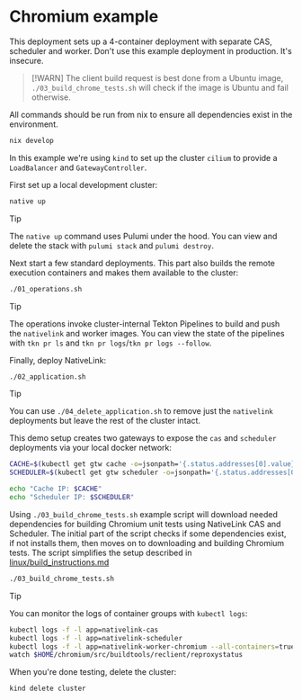 # Chromium example

This deployment sets up a 4-container deployment with separate CAS, scheduler
and worker. Don't use this example deployment in production. It's insecure.

> [!WARN]
> The client build request is best done from a Ubuntu image, `./03_build_chrome_tests.sh`
> will check if the image is Ubuntu and fail otherwise.

All commands should be run from nix to ensure all dependencies exist in the environment.

```bash
nix develop
```

In this example we're using `kind` to set up the cluster `cilium` to provide a
`LoadBalancer` and `GatewayController`.

First set up a local development cluster:

```bash
native up
```

> [!TIP]
> The `native up` command uses Pulumi under the hood. You can view and delete
> the stack with `pulumi stack` and `pulumi destroy`.

Next start a few standard deployments. This part also builds the remote
execution containers and makes them available to the cluster:

```bash
./01_operations.sh
```

> [!TIP]
> The operations invoke cluster-internal Tekton Pipelines to build and push the
> `nativelink` and worker images. You can view the state of the pipelines with
> `tkn pr ls` and `tkn pr logs`/`tkn pr logs --follow`.

Finally, deploy NativeLink:

```bash
./02_application.sh
```

> [!TIP]
> You can use `./04_delete_application.sh` to remove just the `nativelink`
> deployments but leave the rest of the cluster intact.

This demo setup creates two gateways to expose the `cas` and `scheduler`
deployments via your local docker network:

```bash
CACHE=$(kubectl get gtw cache -o=jsonpath='{.status.addresses[0].value}')
SCHEDULER=$(kubectl get gtw scheduler -o=jsonpath='{.status.addresses[0].value}')

echo "Cache IP: $CACHE"
echo "Scheduler IP: $SCHEDULER"
```

Using `./03_build_chrome_tests.sh` example script will download needed dependencies
for building Chromium unit tests using NativeLink CAS and Scheduler. The initial part
of the script checks if some dependencies exist, if not installs them, then moves on
to downloading and building Chromium tests. The script simplifies the setup described
in [linux/build_instructions.md](https://chromium.googlesource.com/chromium/src/+/main/docs/linux/build_instructions.md)

```bash
./03_build_chrome_tests.sh
```

> [!TIP]
> You can monitor the logs of container groups with `kubectl logs`:
> ```bash
> kubectl logs -f -l app=nativelink-cas
> kubectl logs -f -l app=nativelink-scheduler
> kubectl logs -f -l app=nativelink-worker-chromium --all-containers=true
> watch $HOME/chromium/src/buildtools/reclient/reproxystatus
> ```

When you're done testing, delete the cluster:

```bash
kind delete cluster
```
